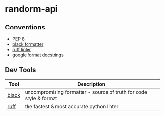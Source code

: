 # randorm-api

## Conventions
- [PEP 8](https://www.python.org/dev/peps/pep-0008/)
- [black formatter](https://black.readthedocs.io/en/stable/)
- [ruff linter](https://github.com/charliermarsh/ruff)  
- [google format docstrings](https://sphinxcontrib-napoleon.readthedocs.io/en/latest/example_google.html)

## Dev Tools 

|Tool|Description|
|---|---|
|[black](https://black.readthedocs.io/en/stable/)|uncompromising formatter - source of truth for code style & format|
|[ruff](https://github.com/charliermarsh/ruff)|the fastest & most accurate python linter|